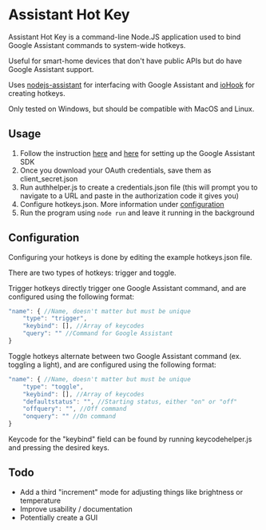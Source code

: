 # Assistant Hot Key
Assistant Hot Key is a command-line Node.JS application used to bind Google Assistant commands to system-wide hotkeys. 

Useful for smart-home devices that don't have public APIs but do have Google Assistant support. 

Uses [nodejs-assistant](https://dabolus.github.io/nodejs-assistant/) for interfacing with Google Assistant and [ioHook](https://wilix-team.github.io/iohook/) for creating hotkeys.

Only tested on Windows, but should be compatible with MacOS and Linux.

## Usage
1. Follow the instruction [here](https://developers.google.com/assistant/sdk/guides/library/python/embed/config-dev-project-and-account) and [here](https://developers.google.com/assistant/sdk/guides/library/python/embed/register-device) for setting up the Google Assistant SDK
2. Once you download your OAuth credentials, save them as client_secret.json
3. Run authhelper.js to create a credentials.json file (this will prompt you to navigate to a URL and paste in the authorization code it gives you)
4. Configure hotkeys.json. More information under [configuration](#markdown-header-configuration)
5. Run the program using `node run` and leave it running in the background

## Configuration

Configuring your hotkeys is done by editing the example hotkeys.json file. 

There are two types of hotkeys: trigger and toggle.

Trigger hotkeys directly trigger one Google Assistant command, and are configured using the following format:

```JavaScript
"name": { //Name, doesn't matter but must be unique
    "type": "trigger",
    "keybind": [], //Array of keycodes
    "query": "" //Command for Google Assistant
}
```

Toggle hotkeys alternate between two Google Assistant command (ex. toggling a light), and are configured using the following format:

```JavaScript
"name": { //Name, doesn't matter but must be unique
    "type": "toggle",
    "keybind": [], //Array of keycodes
    "defaultstatus": "", //Starting status, either "on" or "off"
    "offquery": "", //Off command
    "onquery": "" //On command
}
```

Keycode for the "keybind" field can be found by running keycodehelper.js and pressing the desired keys.

## Todo
* Add a third "increment" mode for adjusting things like brightness or temperature
* Improve usability / documentation
* Potentially create a GUI

